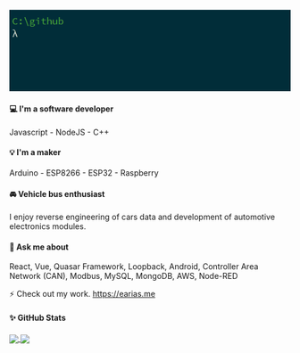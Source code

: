 ![hello](https://github.com/evert-arias/evert-arias/blob/master/hello.gif)

#### 💻 I'm a software developer

Javascript - NodeJS - C++

#### 💡 I'm a maker

Arduino - ESP8266 - ESP32 - Raspberry 

#### 🚘 Vehicle bus enthusiast

I enjoy reverse engineering of cars data and development of automotive electronics modules.

#### 💬 Ask me about

React, Vue, Quasar Framework, Loopback, Android, Controller Area Network (CAN), Modbus, MySQL, MongoDB, AWS, Node-RED

⚡ Check out my work. https://earias.me

#### ✨ GitHub Stats

<a href="https://github.com/evert-arias">
  <img align="center" src="https://github-readme-stats.vercel.app/api/top-langs/?username=evert-arias&hide=tex,html,css&count_private=true&theme=vue" />
</a>
<a href="https://github.com/evert-arias">
  <img align="center" src="https://github-readme-stats.vercel.app/api?username=evert-arias&hide_rank=true&show_icons=true&line_height=27&count_private=true&theme=vue" />
</a>
